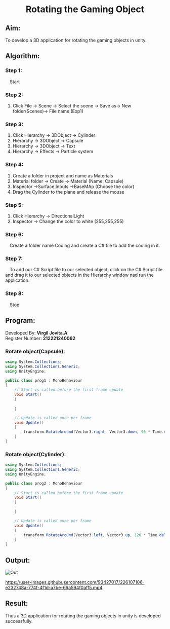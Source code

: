 # <p align="center">Rotating the Gaming Object</p>

## Aim:
To develop a 3D application for rotating the gaming objects in unity.
## Algorithm:
### Step 1:
&emsp;Start
### Step 2:
1. Click File -> Scene -> Select the scene -> Save as-> New folder(Scenes)-> File name (Exp1)
### Step 3:
1. Click Hierarchy -> 3DObject -> Cylinder
2. Hierarchy -> 3DObject -> Capsule
3. Hierarchy -> 3DObject -> Text
4. Hierarchy -> Effects -> Particle system
### Step 4:
1. Create a folder in project and name as Materials
2. Material folder -> Create -> Material (Name: Capsule)
3. Inspector ->Surface Inputs ->BaseMAp (Choose the color)
4. Drag the Cylinder to the plane and release the mouse


### Step 5:
1. Click Hierarchy -> DirectionalLight
2. Inspector -> Change the color to white (255,255,255)

### Step 6:
&emsp;Create a folder name Coding and create a C# file to add the coding in it.

### Step 7:
&emsp;To add our C# Script file to our selected object, click on the C# Script file and drag it to our selected objects in the Hierarchy window nad run the application.

### Step 8:
&emsp;Stop
## Program:
Developed By: **Virgil Jovita.A**
<br/>
Register Number: **212221240062**
### Rotate object(Capsule):
```C#
using System.Collections;
using System.Collections.Generic;
using UnityEngine;

public class prog1 : MonoBehaviour
{
    // Start is called before the first frame update
    void Start()
    {
        
    }

    // Update is called once per frame
    void Update()
    {
        transform.RotateAround(Vector3.right, Vector3.down, 90 * Time.deltaTime);
    }
}
```
### Rotate object(Cylinder):
```C#
using System.Collections;
using System.Collections.Generic;
using UnityEngine;

public class prog2 : MonoBehaviour
{
    // Start is called before the first frame update
    void Start()
    {
        
    }

    // Update is called once per frame
    void Update()
    {
        transform.RotateAround(Vector3.left, Vector3.up, 120 * Time.deltaTime);
    }
}
```
## Output:
![Out](https://user-images.githubusercontent.com/93427017/226107047-98b87971-1927-45f6-b557-80d9e26be55b.jpeg)

https://user-images.githubusercontent.com/93427017/226107106-e232748a-774f-4f1d-a7be-69a594f0aff5.mp4


## Result:
Thus a 3D application for rotating the gaming objects in unity is developed successfully.
